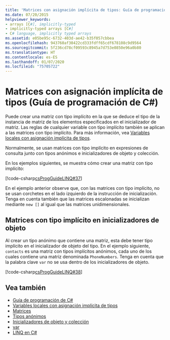 ```yaml
---
title: 'Matrices con asignación implícita de tipos: Guía de programación de C#'
ms.date: 07/20/2015
helpviewer_keywords:
- arrays [C#], implicitly-typed
- implicitly-typed arrays [C#]
- C# language, implicitly typed arrays
ms.assetid: e05be95c-6732-403d-ae42-b35f057cbbea
ms.openlocfilehash: 943760af30422cd333fdff65cdf678108c9d9564
ms.sourcegitcommit: 5f236cd78cf09593c8945a7d753e0850e96a0b80
ms.translationtype: HT
ms.contentlocale: es-ES
ms.lasthandoff: 01/07/2020
ms.locfileid: "75705722"
---
```

# <a name="implicitly-typed-arrays-c-programming-guide"></a>Matrices con asignación implícita de tipos (Guía de programación de C#)

Puede crear una matriz con tipo implícito en la que se deduce el tipo de la instancia de matriz de los elementos especificados en el inicializador de matriz. Las reglas de cualquier variable con tipo implícito también se aplican a las matrices con tipo implícito. Para más información, vea [Variables locales con asignación implícita de tipos](../classes-and-structs/implicitly-typed-local-variables.md).

Normalmente, se usan matrices con tipo implícito en expresiones de consulta junto con tipos anónimos e inicializadores de objeto y colección.

En los ejemplos siguientes, se muestra cómo crear una matriz con tipo implícito:

[!code-csharp[csProgGuideLINQ#37](~/samples/snippets/csharp/VS_Snippets_VBCSharp/csProgGuideLINQ/CS/csRef30LangFeatures_2.cs#37)]

En el ejemplo anterior observe que, con las matrices con tipo implícito, no se usan corchetes en el lado izquierdo de la instrucción de inicialización. Tenga en cuenta también que las matrices escalonadas se inicializan mediante `new []` al igual que las matrices unidimensionales.

## <a name="implicitly-typed-arrays-in-object-initializers"></a>Matrices con tipo implícito en inicializadores de objeto

Al crear un tipo anónimo que contiene una matriz, esta debe tener tipo implícito en el inicializador de objeto del tipo. En el ejemplo siguiente, `contacts` es una matriz con tipos implícitos anónimos, cada uno de los cuales contiene una matriz denominada `PhoneNumbers`. Tenga en cuenta que la palabra clave `var` no se usa dentro de los inicializadores de objeto.

[!code-csharp[csProgGuideLINQ#38](~/samples/snippets/csharp/VS_Snippets_VBCSharp/csProgGuideLINQ/CS/csRef30LangFeatures_2.cs#38)]

## <a name="see-also"></a>Vea también

- [Guía de programación de C#](../index.md)
- [Variables locales con asignación implícita de tipos](../classes-and-structs/implicitly-typed-local-variables.md)
- [Matrices](./index.md)
- [Tipos anónimos](../classes-and-structs/anonymous-types.md)
- [Inicializadores de objeto y colección](../classes-and-structs/object-and-collection-initializers.md)
- [var](../../language-reference/keywords/var.md)
- [LINQ en C#](../../linq/index.md)
